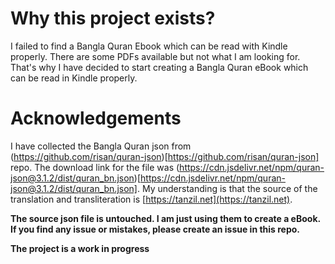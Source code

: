 # Why this project exists?
I failed to find a Bangla Quran Ebook which can be read with Kindle properly. There are some PDFs available but not what I am looking for. That's why I have decided to start creating a Bangla Quran eBook which can be read in Kindle properly.

# Acknowledgements
I have collected the Bangla Quran json from (https://github.com/risan/quran-json)[https://github.com/risan/quran-json] repo. The download link for the file was (https://cdn.jsdelivr.net/npm/quran-json@3.1.2/dist/quran_bn.json)[https://cdn.jsdelivr.net/npm/quran-json@3.1.2/dist/quran_bn.json]. My understanding is that the source of the translation and transliteration is [https://tanzil.net](https://tanzil.net).

**The source json file is untouched. I am just using them to create a eBook. If you find any issue or mistakes, please create an issue in this repo.**

**The project is a work in progress**
